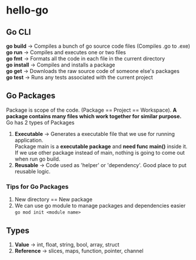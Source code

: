 # hello-go

## Go CLI

**go build** -> Compiles a bunch of go source code files  (Compiles .go to .exe)  
**go run** -> Compiles and executes one or two files  
**go fmt** -> Formats all the code in each file in the current directory  
**go install** -> Compiles and installs a package  
**go get** -> Downloads the raw source code of someone else's packages  
**go test** -> Runs any tests associated with the current project  

## Go Packages

Package is scope of the code. (Package == Project == Workspace). **A package contains many files which work together for similar purpose.**  
Go has 2 types of Packages  

1. **Executable** -> Generates a executable file that we use for running application.  
Package main is a **executable package** and **need func main()** inside it. If we use other package instead of main, nothing is going to come out when run go build.
2. **Reusable** -> Code used as 'helper' or 'dependency'. Good place to put reusable logic.

### Tips for Go Packages

1. New directory == New package
2. We can use go module to manage packages and dependencies easier  
``` go mod init <module name> ```

## Types

1. **Value** -> int, float, string, bool, array, struct
2. **Reference** -> slices, maps, function, pointer, channel
